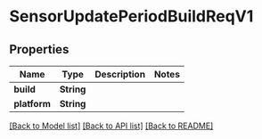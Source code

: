# SensorUpdatePeriodBuildReqV1

## Properties

Name | Type | Description | Notes
------------ | ------------- | ------------- | -------------
**build** | **String** |  |
**platform** | **String** |  |

[[Back to Model list]](./README.md#documentation-for-models) [[Back to API list]](./README.md#documentation-for-api-endpoints) [[Back to README]](../README.md)

